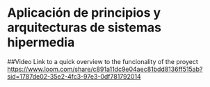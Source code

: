 # Aplicación de principios y arquitecturas de sistemas hipermedia
##Video Link to a quick overview to the funcionality of the proyect 
https://www.loom.com/share/c891a11dc9e04aec81bdd8136ff515ab?sid=1787de02-35e2-4fc3-97e3-0df781792014
